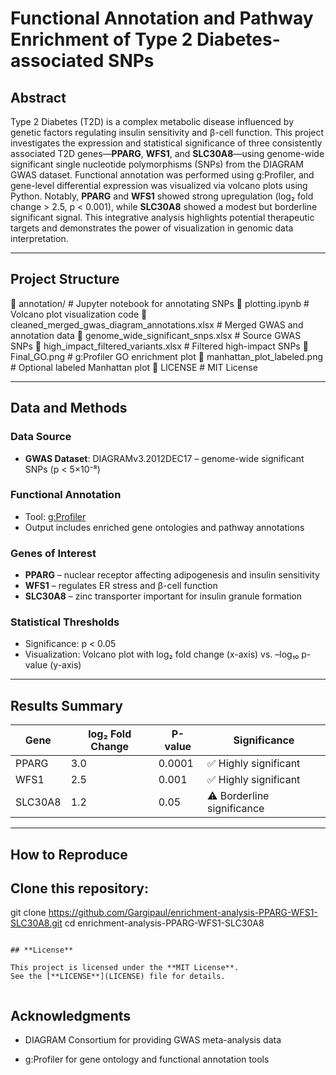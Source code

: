 # Functional Annotation and Pathway Enrichment of Type 2 Diabetes-associated SNPs

## Abstract

Type 2 Diabetes (T2D) is a complex metabolic disease influenced by genetic factors regulating insulin sensitivity and β-cell function. This project investigates the expression and statistical significance of three consistently associated T2D genes—**PPARG**, **WFS1**, and **SLC30A8**—using genome-wide significant single nucleotide polymorphisms (SNPs) from the DIAGRAM GWAS dataset. Functional annotation was performed using g:Profiler, and gene-level differential expression was visualized via volcano plots using Python. Notably, **PPARG** and **WFS1** showed strong upregulation (log₂ fold change > 2.5, p < 0.001), while **SLC30A8** showed a modest but borderline significant signal. This integrative analysis highlights potential therapeutic targets and demonstrates the power of visualization in genomic data interpretation.

---

## Project Structure

📁 annotation/ # Jupyter notebook for annotating SNPs
📄 plotting.ipynb # Volcano plot visualization code
📄 cleaned_merged_gwas_diagram_annotations.xlsx # Merged GWAS and annotation data
📄 genome_wide_significant_snps.xlsx # Source GWAS SNPs
📄 high_impact_filtered_variants.xlsx # Filtered high-impact SNPs
📄 Final_GO.png # g:Profiler GO enrichment plot
📄 manhattan_plot_labeled.png # Optional labeled Manhattan plot
📜 LICENSE # MIT License



---

## Data and Methods

### Data Source
- **GWAS Dataset**: DIAGRAMv3.2012DEC17 – genome-wide significant SNPs (p < 5×10⁻⁸)

### Functional Annotation
- Tool: [g:Profiler](https://biit.cs.ut.ee/gprofiler/)
- Output includes enriched gene ontologies and pathway annotations

### Genes of Interest
- **PPARG** – nuclear receptor affecting adipogenesis and insulin sensitivity
- **WFS1** – regulates ER stress and β-cell function
- **SLC30A8** – zinc transporter important for insulin granule formation

### Statistical Thresholds
- Significance: p < 0.05
- Visualization: Volcano plot with log₂ fold change (x-axis) vs. –log₁₀ p-value (y-axis)

---

## Results Summary

| Gene      | log₂ Fold Change | P-value  | Significance       |
|-----------|------------------|----------|--------------------|
| PPARG     | 3.0              | 0.0001   | ✅ Highly significant |
| WFS1      | 2.5              | 0.001    | ✅ Highly significant |
| SLC30A8   | 1.2              | 0.05     | ⚠️ Borderline significance |

---

## How to Reproduce

## Clone this repository:


git clone https://github.com/Gargipaul/enrichment-analysis-PPARG-WFS1-SLC30A8.git
cd enrichment-analysis-PPARG-WFS1-SLC30A8

```

## **License**

This project is licensed under the **MIT License**.  
See the [**LICENSE**](LICENSE) file for details.


```
## Acknowledgments
- DIAGRAM Consortium for providing GWAS meta-analysis data

- g:Profiler for gene ontology and functional annotation tools



